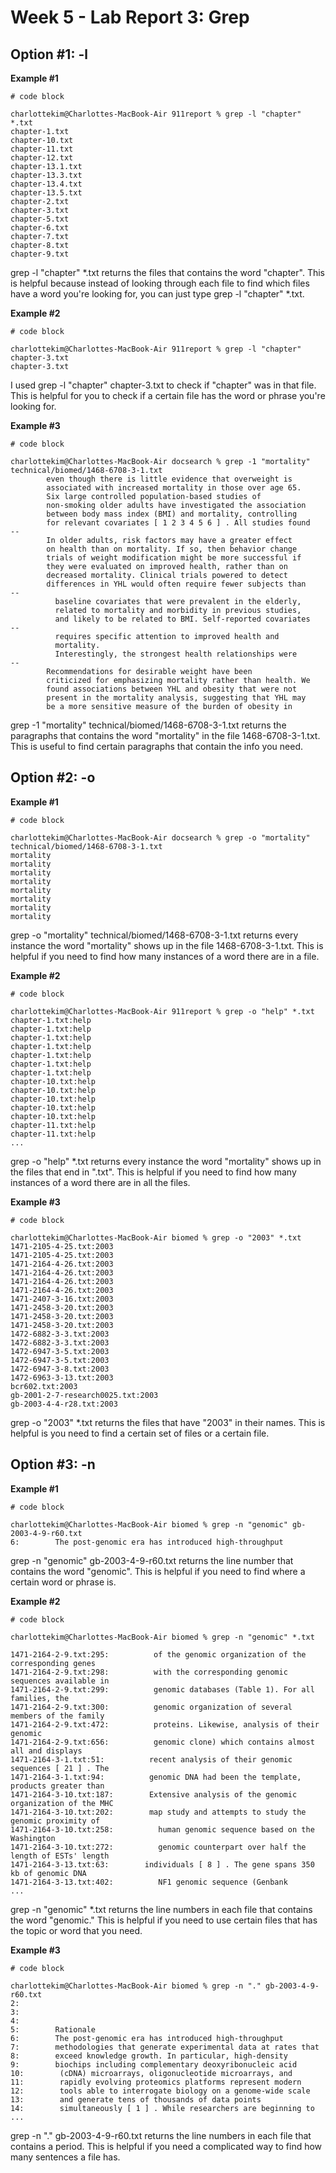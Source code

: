 # **Week 5 - Lab Report 3: Grep**

## **Option #1: -l**

**Example #1**

```
# code block

charlottekim@Charlottes-MacBook-Air 911report % grep -l "chapter" *.txt 
chapter-1.txt
chapter-10.txt
chapter-11.txt
chapter-12.txt
chapter-13.1.txt
chapter-13.3.txt
chapter-13.4.txt
chapter-13.5.txt
chapter-2.txt
chapter-3.txt
chapter-5.txt
chapter-6.txt
chapter-7.txt
chapter-8.txt
chapter-9.txt

```
grep -l "chapter" *.txt returns the files that contains the word "chapter". This is helpful because instead of looking through each file to find which files have a word you're looking for, you can just type grep -l "chapter" *.txt. 

**Example #2**

```
# code block

charlottekim@Charlottes-MacBook-Air 911report % grep -l "chapter" chapter-3.txt
chapter-3.txt

```

I used grep -l "chapter" chapter-3.txt to check if "chapter" was in that file. This is helpful for you to check if a certain file has the word or phrase you're looking for.

**Example #3**

```
# code block

charlottekim@Charlottes-MacBook-Air docsearch % grep -1 "mortality" technical/biomed/1468-6708-3-1.txt 
        even though there is little evidence that overweight is
        associated with increased mortality in those over age 65.
        Six large controlled population-based studies of
        non-smoking older adults have investigated the association
        between body mass index (BMI) and mortality, controlling
        for relevant covariates [ 1 2 3 4 5 6 ] . All studies found
--
        In older adults, risk factors may have a greater effect
        on health than on mortality. If so, then behavior change
        trials of weight modification might be more successful if
        they were evaluated on improved health, rather than on
        decreased mortality. Clinical trials powered to detect
        differences in YHL would often require fewer subjects than
--
          baseline covariates that were prevalent in the elderly,
          related to mortality and morbidity in previous studies,
          and likely to be related to BMI. Self-reported covariates
--
          requires specific attention to improved health and
          mortality.
          Interestingly, the strongest health relationships were
--
        Recommendations for desirable weight have been
        criticized for emphasizing mortality rather than health. We
        found associations between YHL and obesity that were not
        present in the mortality analysis, suggesting that YHL may
        be a more sensitive measure of the burden of obesity in

```

grep -1 "mortality" technical/biomed/1468-6708-3-1.txt returns the paragraphs that contains the word "mortality" in the file 1468-6708-3-1.txt. This is useful to find certain paragraphs that contain the info you need.

## **Option #2: -o**

**Example #1**

```
# code block

charlottekim@Charlottes-MacBook-Air docsearch % grep -o "mortality" technical/biomed/1468-6708-3-1.txt 
mortality
mortality
mortality
mortality
mortality
mortality
mortality
mortality

```

grep -o "mortality" technical/biomed/1468-6708-3-1.txt returns every instance the word "mortality" shows up in the file 1468-6708-3-1.txt. This is helpful if you need to find how many instances of a word there are in a file.
 
**Example #2**

```
# code block

charlottekim@Charlottes-MacBook-Air 911report % grep -o "help" *.txt
chapter-1.txt:help
chapter-1.txt:help
chapter-1.txt:help
chapter-1.txt:help
chapter-1.txt:help
chapter-1.txt:help
chapter-1.txt:help
chapter-10.txt:help
chapter-10.txt:help
chapter-10.txt:help
chapter-10.txt:help
chapter-10.txt:help
chapter-11.txt:help
chapter-11.txt:help
...
```

grep -o "help" *.txt returns every instance the word "mortality" shows up in the files that end in ".txt". This is helpful if you need to find how many instances of a word there are in all the files.

**Example #3**

```
# code block

charlottekim@Charlottes-MacBook-Air biomed % grep -o "2003" *.txt
1471-2105-4-25.txt:2003
1471-2105-4-25.txt:2003
1471-2164-4-26.txt:2003
1471-2164-4-26.txt:2003
1471-2164-4-26.txt:2003
1471-2164-4-26.txt:2003
1471-2407-3-16.txt:2003
1471-2458-3-20.txt:2003
1471-2458-3-20.txt:2003
1471-2458-3-20.txt:2003
1472-6882-3-3.txt:2003
1472-6882-3-3.txt:2003
1472-6947-3-5.txt:2003
1472-6947-3-5.txt:2003
1472-6947-3-8.txt:2003
1472-6963-3-13.txt:2003
bcr602.txt:2003
gb-2001-2-7-research0025.txt:2003
gb-2003-4-4-r28.txt:2003

```

grep -o "2003" *.txt returns the files that have "2003" in their names. This is helpful is you need to find a certain set of files or a certain file.

## **Option #3: -n**

**Example #1**

```
# code block 

charlottekim@Charlottes-MacBook-Air biomed % grep -n "genomic" gb-2003-4-9-r60.txt
6:        The post-genomic era has introduced high-throughput

```

grep -n "genomic" gb-2003-4-9-r60.txt returns the line number that contains the word "genomic". This is helpful if you need to find where a certain word or phrase is.

**Example #2**

```
# code block 

charlottekim@Charlottes-MacBook-Air biomed % grep -n "genomic" *.txt

1471-2164-2-9.txt:295:          of the genomic organization of the corresponding genes
1471-2164-2-9.txt:298:          with the corresponding genomic sequences available in
1471-2164-2-9.txt:299:          genomic databases (Table 1). For all families, the
1471-2164-2-9.txt:300:          genomic organization of several members of the family
1471-2164-2-9.txt:472:          proteins. Likewise, analysis of their genomic
1471-2164-2-9.txt:656:          genomic clone) which contains almost all and displays
1471-2164-3-1.txt:51:          recent analysis of their genomic sequences [ 21 ] . The
1471-2164-3-1.txt:94:          genomic DNA had been the template, products greater than
1471-2164-3-10.txt:187:        Extensive analysis of the genomic organization of the MHC
1471-2164-3-10.txt:202:        map study and attempts to study the genomic proximity of
1471-2164-3-10.txt:258:          human genomic sequence based on the Washington
1471-2164-3-10.txt:272:          genomic counterpart over half the length of ESTs' length
1471-2164-3-13.txt:63:        individuals [ 8 ] . The gene spans 350 kb of genomic DNA
1471-2164-3-13.txt:402:          NF1 genomic sequence (Genbank
...
```

grep -n "genomic" *.txt returns the line numbers in each file that contains the word "genomic." This is helpful if you need to use certain files that has the topic or word that you need.

**Example #3**

```
# code block 

charlottekim@Charlottes-MacBook-Air biomed % grep -n "." gb-2003-4-9-r60.txt
2:  
3:    
4:      
5:        Rationale
6:        The post-genomic era has introduced high-throughput
7:        methodologies that generate experimental data at rates that
8:        exceed knowledge growth. In particular, high-density
9:        biochips including complementary deoxyribonucleic acid
10:        (cDNA) microarrays, oligonucleotide microarrays, and
11:        rapidly evolving proteomics platforms represent modern
12:        tools able to interrogate biology on a genome-wide scale
13:        and generate tens of thousands of data points
14:        simultaneously [ 1 ] . While researchers are beginning to
...
```

grep -n "." gb-2003-4-9-r60.txt returns the line numbers in each file that contains a period. This is helpful if you need a complicated way to find how many sentences a file has.